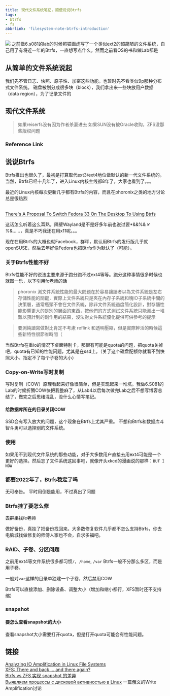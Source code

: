```yaml
---
title: 现代文件系统笔记，顺便说说Btrfs
tags:
- btrfs
- fs
abbrlink: 'filesystem-note-btrfs-introduction'
---
```


![](https://imgs.xkcd.com/comics/dark_arts.png)
之前做6.s081的lab的时候照猫画虎写了一个类似ext2的超简陋的文件系统，自己用了有将近一年的Btrfs，一直想写点什么。然而之前看OS的书和做Lab都是
<!-- more -->

## 从简单的文件系统说起

我们先不管日志、快照、原子性、加密这些功能。也暂时先不看类似9p那种分布式文件系统。
磁盘被划分成很多块（block），我们拿出来一些块放用户数据（data region），为了记录文件的

## 现代文件系统

>如果reiserfs没有因为作者杀妻进去
>如果SUN没有被Oracle收购，ZFS没那些版权问题


### Reference Link



## 说说Btrfs

Btrfs推出也很久了，最初是打算取代ext3/ext4地位做默认的新一代文件系统的。当然，Btrfs已经十几年了，进入Linux内核主线都8年了，大家也看到了。。。

最近的Linux内核每次更新几乎都有Btrfs的内容，而且在phoronix之类的地方讨论总是很热烈

[](https://www.phoronix.com/forums/forum/software/general-linux-open-source/1276327-btrfs-adds-degenerate-raid-support-performance-improvements-with-linux-5-15)  
[There's A Proposal To Switch Fedora 33 On The Desktop To Using Btrfs](https://www.phoronix.com/scan.php?page=news_item&px=Fedora33-Desktop-Btrfs-Proposal)  

这话怎么听着这么耳熟，隔壁Wayland是不是好多年前也说过要*&&%&*￥%*&……，真是不巧我还在用x11呢。。。

现在在用Btrfs的大概也就Facebook，群晖，默认用Btrfs的发行版几乎就openSUSE，然后去年好像Fedora也把Btrfs作为默认了（可能）。

### 关于Btrfs性能不好

Btrfs性能不好的说法主要来源于跑分跑不过ext4等等。跑分这种事情很多时候也就图一乐，以下引用fc老师的话

>phoronix 測文件系統性能的最大問題在於容易讓讀者以為文件系統是左右存儲性能的關鍵，實際上文件系統只是夾在內存子系統和塊IO子系統中間的決策層，通常瓶頸不會在文件系統，除非文件系統過度簡化設計，對存儲性能影響更大的是別的層面的東西，按他們的方式測試文件系統只能測出一堆難以預計到的副作用的結果，沒法對文件系統優化提供可供參考的提示

>要測純讀寫做對比肯定不考慮 reflink 和透明壓縮，但是實際幹活的時候這些新特性很節省時間（

当然Btrfs在重io的情况下桌面特别卡，那很有可能是quota的问题，把quota关掉吧，quota有已知的性能问题，尤其是在ssd上。（关了这个磁盘配额你就看不到快照大小、指定不了每个子卷的大小）

### Copy-on-Write写时复制

写时复制（COW）原理看起来好像很简单，但是实现起来一堆坑。我做6.S081的Lab的时候折腾COW快把我整麻了，从Lab4以后每次做完Lab之后不想写博客总结了，做完之后思绪混乱，没什么心情写笔记。

#### 给数据库所在的目录关闭COW

SSD会有写入放大的问题，这个现象在Btrfs上尤其严重。
不想和Btrfs和数据库斗智斗勇可以选择别的文件系统。

### 使用

如果用不到现代文件系统的那些功能，对于大多数用户直接去用ext4可能是一个更好的选择。然后忘了文件系统这回事吧，就像开头xkcd的漫画说的那样：`BUT I NOW `

### 都要2022年了，Btrfs稳定了吗

无可奉告。
平时用倒是能用，不过真出了问题

### Btrfs挂了要怎么修

~~去群里找fc老师~~

做好备份，真挂了把备份找回来。大多数修复软件几乎都不怎么支持Btrfs，你去电脑城找做修复的师傅人家也不会，自求多福吧。

### RAID、子卷、分区问题

之前用ext4等文件系统很多都习惯`/`，`/home`, `/var`
Btrfs一般不分那么多区，而是用子卷。

一般对`var`这样的目录单独建一个子卷，然后禁用COW

Btrfs可以直接添加、删除设备、调整大小（增加和缩小都行，XFS暂时还不支持缩）

### snapshot

#### 要怎么查看snapshot的大小

查看snapshot大小需要打开quota，但是打开quota可能会有性能问题。

## 链接

[Analyzing IO Amplification in Linux File Systems](https://arxiv.org/pdf/1707.08514.pdf)  
[XFS: There and back ... and there again?](https://lwn.net/Articles/638546/)  
[Btrfs vs ZFS 实现 snapshot 的差异](https://farseerfc.me/zhs/btrfs-vs-zfs-difference-in-implementing-snapshots.html)  
[Выявляем процессы с дисковой активностью в Linux](https://habr.com/ru/post/476414/)  一篇俄文的Write Amplification讨论  
